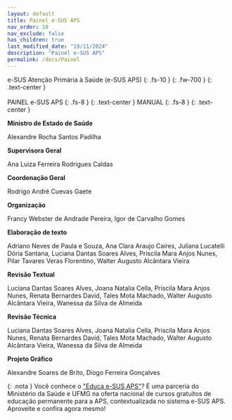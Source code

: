 ```yaml
---
layout: default
title: Painel e-SUS APS
nav_order: 10
nav_exclude: false
has_children: true
last_modified_date: "19/11/2024"
description: "Painel e-SUS APS"
permalink: /docs/Painel
---
```


e-SUS Atenção Primária à Saúde (e-SUS APS)
{: .fs-10 }
{: .fw-700 }
{: .text-center }
<br>
<br>
PAINEL e-SUS APS
{: .fs-8 }
{: .text-center }
MANUAL
{: .fs-8 }
{: .text-center }
<br>

**Ministro de Estado de Saúde**

Alexandre Rocha Santos Padilha

**Supervisora Geral**

Ana Luiza Ferreira Rodrigues Caldas

**Coordenação Geral**

Rodrigo André Cuevas Gaete

**Organização**

Francy Webster de Andrade Pereira, Igor de Carvalho Gomes

**Elaboração de texto**

Adriano Neves de Paula e Souza, Ana Clara Araujo Caires, Juliana Lucatelli Dória Santana, Luciana Dantas Soares Alves, Priscila Mara Anjos Nunes, Pilar Tavares Veras Florentino, Walter Augusto Alcântara Vieira

**Revisão Textual**

Luciana Dantas Soares Alves, Joana Natalia Cella, Priscila Mara Anjos Nunes, Renata Bernardes David, Tales Mota Machado, Walter Augusto Alcântara Vieira, Wanessa da Silva de Almeida

**Revisão Técnica**

Luciana Dantas Soares Alves, Joana Natalia Cella, Priscila Mara Anjos Nunes, Renata Bernardes David, Tales Mota Machado, Walter Augusto Alcântara Vieira, Wanessa da Silva de Almeida

**Projeto Gráfico**
 
Alexandre Soares de Brito, Diogo Ferreira Gonçalves
<br>
 
{: .nota }
Você conhece o ["Educa e-SUS APS"](https://educaesusaps.medicina.ufmg.br/)? É uma parceria do Ministério da Saúde e UFMG na oferta nacional de cursos gratuitos de educação permanente para a APS, contextualizada no sistema e-SUS APS. Aproveite e confira agora mesmo!

